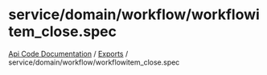 # service/domain/workflow/workflowitem\_close.spec
 
[Api Code Documentation](../README.md) / [Exports](../modules.md) / service/domain/workflow/workflowitem\_close.spec
